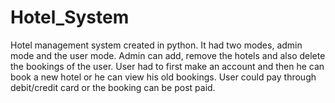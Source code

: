# Hotel_System
Hotel management system created in python. It had two modes, admin mode and the user mode. Admin can add, remove the hotels and also delete the bookings of the user. User had to first make an account and then he can book a new hotel or he can view his old bookings. User could pay through debit/credit card or the booking can be post paid.

